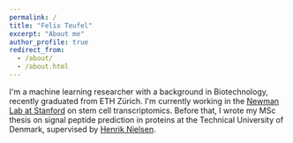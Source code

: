 ```yaml
---
permalink: /
title: "Felix Teufel"
excerpt: "About me"
author_profile: true
redirect_from: 
  - /about/
  - /about.html
---
```


I'm a machine learning researcher with a background in Biotechnology, recently graduated from ETH Zürich. I'm currently working in the [Newman Lab at Stanford](https://anlab.stanford.edu/) on stem cell transcriptomics. Before that, I wrote my MSc thesis on signal peptide prediction in proteins at the Technical University of Denmark, supervised by [Henrik Nielsen](https://www.healthtech.dtu.dk/english/Research/Research-Sections/Section-Bioinformatics/Group-Protein-Sorting). 


